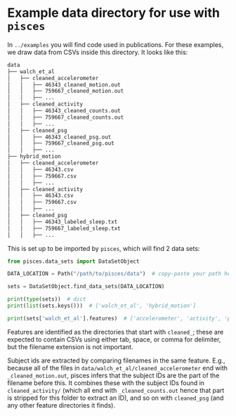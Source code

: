 # Example data directory for use with `pisces`

In `../examples` you will find code used in publications. For these examples, we draw data from CSVs inside this directory. It looks like this:
``` sh
data
├── walch_et_al
│   ├── cleaned_accelerometer
│   │   ├── 46343_cleaned_motion.out
│   │   ├── 759667_cleaned_motion.out
│   │   ├── ...
│   ├── cleaned_activity
│   │   ├── 46343_cleaned_counts.out
│   │   ├── 759667_cleaned_counts.out
│   │   ├── ...
│   ├── cleaned_psg
│   │   ├── 46343_cleaned_psg.out
│   │   ├── 759667_cleaned_psg.out
│   │   ├── ...
├── hybrid_motion
│   ├── cleaned_accelerometer
│   │   ├── 46343.csv
│   │   ├── 759667.csv
│   │   ├── ...
│   ├── cleaned_activity
│   │   ├── 46343.csv
│   │   ├── 759667.csv
│   │   ├── ...
│   ├── cleaned_psg
│   │   ├── 46343_labeled_sleep.txt
│   │   ├── 759667_labeled_sleep.txt
│   │   ├── ...
```

This is set up to be imported by `pisces`, which will find 2 data sets:
```python
from pisces.data_sets import DataSetObject

DATA_LOCATION = Path("/path/to/pisces/data")  # copy-paste your path here

sets = DataSetObject.find_data_sets(DATA_LOCATION)

print(type(sets))  # dict
print(list(sets.keys()))  # ['walch_et_al', 'hybrid_motion']

print(sets['walch_et_al'].features)  # ['accelerometer', 'activity', 'psg']
```

Features are identified as the directories that start with `cleaned_`; these are expected to contain CSVs using either tab, space, or comma for delimiter, but the filename extension is not important.

Subject ids are extracted by comparing filenames in the same feature. E.g., because all of the files in `data/walch_et_al/cleaned_accelerometer` end with `_cleaned_motion.out`, pisces infers that the subject IDs are the part of the filename before this. It combines these with the subject IDs found in `cleaned_activity/` (which all end with `_cleaned_counts.out` hence that part is stripped for this folder to extract an ID), and so on with `cleaned_psg` (and any other feature directories it finds). 